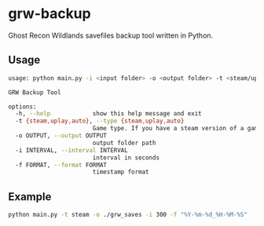 # grw-backup

Ghost Recon Wildlands savefiles backup tool written in Python.

## Usage
```bash
usage: python main.py -i <input folder> -o <output folder> -t <steam/uplay>

GRW Backup Tool

options:
  -h, --help            show this help message and exit
  -t {steam,uplay,auto}, --type {steam,uplay,auto}
                        Game type. If you have a steam version of a game, use steam, uplay otherwise
  -o OUTPUT, --output OUTPUT
                        output folder path
  -i INTERVAL, --interval INTERVAL
                        interval in seconds
  -f FORMAT, --format FORMAT
                        timestamp format
```

## Example
```bash
python main.py -t steam -o ./grw_saves -i 300 -f "%Y-%m-%d_%H-%M-%S"
```